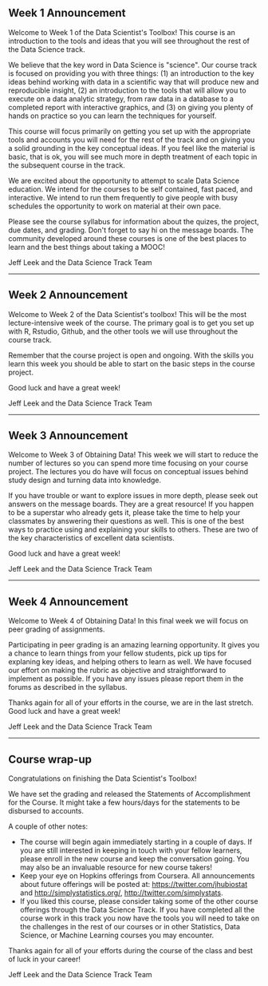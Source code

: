 ## Week 1 Announcement

Welcome to Week 1 of the Data Scientist's Toolbox! This course
is an introduction to the tools and ideas that you will see throughout
the rest of the Data Science track. 

We believe that the key word in Data Science is "science". Our course
track is focused on providing you with three things: (1) an introduction
to the key ideas behind working with data in a scientific way that will
produce new and reproducible insight, (2) an introduction to the tools
that will allow you to execute on a data analytic strategy, from raw data in a database to a completed report with interactive graphics, and (3) on giving
you plenty of hands on practice so you can learn the techniques for yourself. 

This course will focus primarily on getting you set up with the appropriate tools and accounts you will need for the rest of the track and on giving you a solid grounding in the key conceptual ideas. If you feel like the material is basic, that is ok, you will see much more in depth treatment of each topic in the subsequent course in the track. 

We are excited about the opportunity to attempt to scale Data Science education. We intend for the courses to be self contained, fast paced, and interactive. We intend to run them frequently to give people with busy schedules the opportunity to work on material at their own pace. 

Please see the course syllabus for information about the quizes, the project, due dates, and grading. Don't forget to say hi on the message boards. The community developed around these courses is one of the best places to learn and the best things about taking a MOOC!

Jeff Leek and the Data Science Track Team

---

## Week 2 Announcement

Welcome to Week 2 of the Data Scientist's toolbox! This will be the most lecture-intensive week of the course. The primary goal is to get you set up with R, Rstudio, Github, and the other tools we will use throughout the course track. 

Remember that the course project is open and ongoing. With the skills you learn this week you should be able to start on the basic steps in the course project. 

Good luck and have a great week!

Jeff Leek and the Data Science Track Team


---


## Week 3 Announcement


Welcome to Week 3 of Obtaining Data! This week we will start to reduce the number of lectures so you can spend more time focusing on your course project. The lectures you do have will focus on conceptual issues behind study design and turning data into knowledge. 

If you have trouble or want to explore issues in more depth, please seek out answers on the message boards. They are a great resource! If you happen to be a superstar who already gets it, please take the time to help your classmates by answering their questions as well. This is one of the best ways to practice using and explaining your skills to others. These are two of the key characteristics of excellent data scientists.

Good luck and have a great week!

Jeff Leek and the Data Science Track Team



---


## Week 4 Announcement


Welcome to Week 4 of Obtaining Data! In this final week we will focus on peer grading of assignments. 

Participating in peer grading is an amazing learning opportunity. It gives you a chance to learn things from your fellow students, pick up tips for explaning key ideas, and helping others to learn as well. We have focused our effort on making the rubric as objective and straightforward to implement as possible. If you have any issues please report them in the forums as described in the syllabus. 

Thanks again for all of your efforts in the course, we are in the last stretch. Good luck and have a great week!

Jeff Leek and the Data Science Track Team


---

## Course wrap-up

Congratulations on finishing the Data Scientist's Toolbox!

We have set the grading and released the Statements of Accomplishment for the Course. It might take a few hours/days for the statements to be disbursed to accounts.

A couple of other notes:

* The course will begin again immediately starting in a couple of
days. If you are still interested in keeping in touch with your
fellow learners, please enroll in the new course and keep the conversation going. You may also be an invaluable resource for 
new course takers!
* Keep your eye on Hopkins offerings from Coursera. All announcements about future offerings will be posted at: https://twitter.com/jhubiostat and http://simplystatistics.org/, http://twitter.com/simplystats. 
* If you liked this course, please consider taking some of the other course offerings through the Data Science Track. If you have completed all the course work in this track you now have the tools you will need to take on the challenges in the rest of our courses or in other Statistics, Data Science, or Machine Learning courses you may encounter. 

Thanks again for all of your efforts during the course of the class and best of luck in your career!

Jeff Leek and the Data Science Track Team
